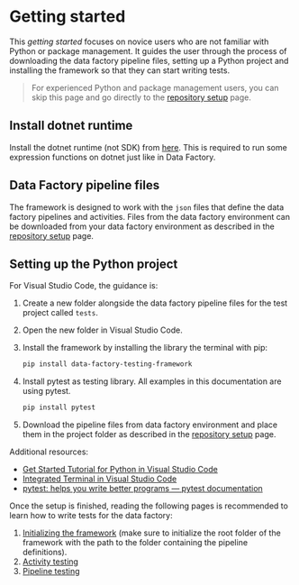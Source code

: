 # Getting started

This _getting started_ focuses on novice users who are not familiar with Python or package management. It guides the user through the process of downloading the data factory pipeline files, setting up a Python project and installing the framework so that they can start writing tests.

>For experienced Python and package management users, you can skip this page and go directly to the [repository setup](repository_setup.md) page.

## Install dotnet runtime

Install the dotnet runtime (not SDK) from [here](https://dotnet.microsoft.com/en-us/download/dotnet/8.0). This is required to run some expression functions on dotnet just like in Data Factory.

## Data Factory pipeline files

The framework is designed to work with the `json` files that define the data factory pipelines and activities. Files from the data factory environment can be downloaded from your data factory environment as described in the [repository setup](repository_setup.md) page.

## Setting up the Python project

For Visual Studio Code, the guidance is:

1. Create a new folder alongside the data factory pipeline files for the test project called `tests`.
2. Open the new folder in Visual Studio Code.
3. Install the framework by installing the library the terminal with pip:

   ```bash
   pip install data-factory-testing-framework
   ```

4. Install pytest as testing library. All examples in this documentation are using pytest.

   ```bash
   pip install pytest
   ```

5. Download the pipeline files from data factory environment and place them in the project folder as described in the [repository setup](repository_setup.md) page.

Additional resources:

* [Get Started Tutorial for Python in Visual Studio Code](https://code.visualstudio.com/docs/python/python-tutorial)
* [Integrated Terminal in Visual Studio Code](https://code.visualstudio.com/docs/terminal/basics)
* [pytest: helps you write better programs — pytest documentation](https://docs.pytest.org/en/7.4.x/)

Once the setup is finished, reading the following pages is recommended to learn how to write tests for the data factory:

1. [Initializing the framework](installing_and_initializing_framework.md) (make sure to initialize the root folder of the framework with the path to the folder containing the pipeline definitions).
2. [Activity testing](activity_testing.md)
3. [Pipeline testing](pipeline_testing.md)
